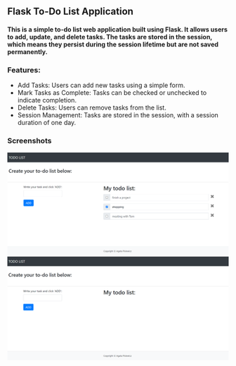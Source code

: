 ## Flask To-Do List Application
#### This is a simple to-do list web application built using Flask. It allows users to add, update, and delete tasks. The tasks are stored in the session, which means they persist during the session lifetime but are not saved permanently.

### Features:
- Add Tasks: Users can add new tasks using a simple form.
- Mark Tasks as Complete: Tasks can be checked or unchecked to indicate completion.
- Delete Tasks: Users can remove tasks from the list.
- Session Management: Tasks are stored in the session, with a session duration of one day.

### Screenshots
![home_page](static/images/todolist2.png)
![home_page](static/images/todolist1.png)
